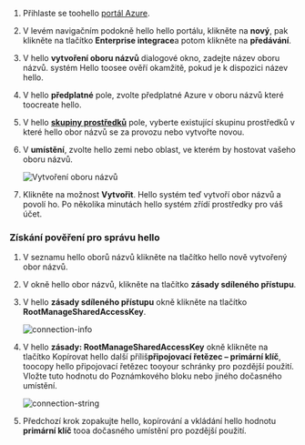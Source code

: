 1. Přihlaste se toohello [portál Azure][Azure portal].
2. V levém navigačním podokně hello hello portálu, klikněte na **nový**, pak klikněte na tlačítko **Enterprise integrace**a potom klikněte na **předávání**.
3. V hello **vytvoření oboru názvů** dialogové okno, zadejte název oboru názvů. systém Hello toosee ověří okamžitě, pokud je k dispozici název hello.
4. V hello **předplatné** pole, zvolte předplatné Azure v oboru názvů které toocreate hello.
5. V hello  **[skupiny prostředků](../articles/azure-resource-manager/resource-group-portal.md)**  pole, vyberte existující skupinu prostředků v které hello obor názvů se za provozu nebo vytvořte novou.      
6. V **umístění**, zvolte hello zemi nebo oblast, ve kterém by hostovat vašeho oboru názvů.
   
    ![Vytvoření oboru názvů][create-namespace]
7. Klikněte na možnost **Vytvořit**. Hello systém teď vytvoří obor názvů a povolí ho. Po několika minutách hello systém zřídí prostředky pro váš účet.

### <a name="obtain-hello-management-credentials"></a>Získání pověření pro správu hello
1. V seznamu hello oborů názvů klikněte na tlačítko hello nově vytvořený obor názvů.
2. V okně hello obor názvů, klikněte na tlačítko **zásady sdíleného přístupu**.
3. V hello **zásady sdíleného přístupu** okně klikněte na tlačítko **RootManageSharedAccessKey**.
   
    ![connection-info][connection-info]
4. V hello **zásady: RootManageSharedAccessKey** okně klikněte na tlačítko Kopírovat hello další příliš**připojovací řetězec – primární klíč**, toocopy hello připojovací řetězec tooyour schránky pro pozdější použití. Vložte tuto hodnotu do Poznámkového bloku nebo jiného dočasného umístění.
   
    ![connection-string][connection-string]

5. Předchozí krok zopakujte hello, kopírování a vkládání hello hodnotu **primární klíč** tooa dočasného umístění pro pozdější použití.  

<!--Image references-->

[create-namespace]: ./media/relay-create-namespace-portal/create-namespace.png
[connection-info]: ./media/relay-create-namespace-portal/connection-info.png
[connection-string]: ./media/relay-create-namespace-portal/connection-string.png
[Azure portal]: https://portal.azure.com
